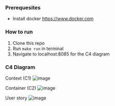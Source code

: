 ### Prerequesites
- Install docker https://www.docker.com

### How to run

1. Clone this repo
2. Run `make run` in terminal
3. Navigate to localhost:8085 for the C4 diagram

### C4 Diagram
Context (C1)
![image](https://github.com/user-attachments/assets/c3fd0c4f-a46d-47a2-a469-a57ee0342a49)

Container (C2)
![image](https://github.com/user-attachments/assets/71499f52-b589-4162-a7a2-81a99dc57e4f)

User story
![image](https://github.com/user-attachments/assets/e5ce5cda-c2fe-404c-b4be-f7403b063f90)
